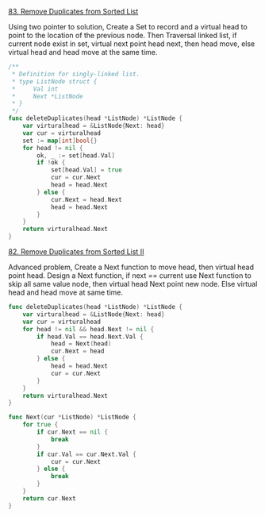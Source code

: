 [83. Remove Duplicates from Sorted List]

Using two pointer to solution, Create a Set to record and a virtual head to point to the location of the previous node.
Then Traversal linked list, if current node exist in set, virtual next point head next, then head move, 
else virtual head and head move at the same time.

```go
/**
 * Definition for singly-linked list.
 * type ListNode struct {
 *     Val int
 *     Next *ListNode
 * }
 */
func deleteDuplicates(head *ListNode) *ListNode {
	var virturalhead = &ListNode{Next: head}
	var cur = virturalhead
	set := map[int]bool{}
	for head != nil {
		ok, _ := set[head.Val]
		if !ok {
			set[head.Val] = true
			cur = cur.Next
			head = head.Next
		} else {
			cur.Next = head.Next
			head = head.Next
		}
	}
	return virturalhead.Next
}
```

[82. Remove Duplicates from Sorted List II]

Advanced problem, Create a Next function to move head, then virtual head point head.
Design a Next function, if next == current use Next function to skip all same value node, then virtual head Next point new node.
Else virtual head and head move at same time.

```go
func deleteDuplicates(head *ListNode) *ListNode {
	var virturalhead = &ListNode{Next: head}
	var cur = virturalhead
	for head != nil && head.Next != nil {
		if head.Val == head.Next.Val {
			head = Next(head)
			cur.Next = head
		} else {
			head = head.Next
			cur = cur.Next
		}
	}
	return virturalhead.Next
}

func Next(cur *ListNode) *ListNode {
	for true {
		if cur.Next == nil {
			break
		}
		if cur.Val == cur.Next.Val {
			cur = cur.Next
		} else {
			break
		}
	}
	return cur.Next
}
```

[82. Remove Duplicates from Sorted List II]: https://leetcode.com/problems/remove-duplicates-from-sorted-list-ii/
[83. Remove Duplicates from Sorted List]: https://leetcode.com/problems/remove-duplicates-from-sorted-list/